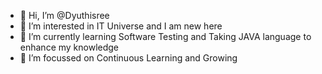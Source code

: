 - 👋 Hi, I’m @Dyuthisree
- 👀 I’m interested in IT Universe and I am new here
- 🌱 I’m currently learning Software Testing and Taking JAVA language to enhance my knowledge
- 💞️ I’m focussed on Continuous Learning and Growing 

<!---
Dyuthisree17/Dyuthisree17 is a ✨ special ✨ repository because its `README.md` (this file) appears on your GitHub profile.
You can click the Preview link to take a look at your changes.
--->
